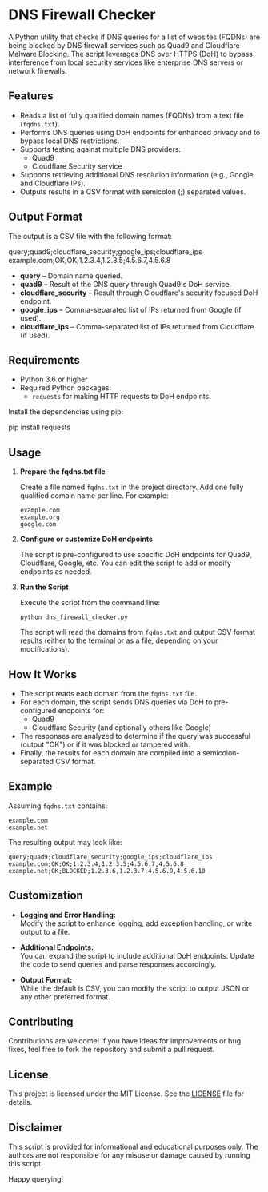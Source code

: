 # DNS Firewall Checker

A Python utility that checks if DNS queries for a list of websites (FQDNs) are being blocked by DNS firewall services such as Quad9 and Cloudflare Malware Blocking. The script leverages DNS over HTTPS (DoH) to bypass interference from local security services like enterprise DNS servers or network firewalls.

## Features

- Reads a list of fully qualified domain names (FQDNs) from a text file (`fqdns.txt`).
- Performs DNS queries using DoH endpoints for enhanced privacy and to bypass local DNS restrictions.
- Supports testing against multiple DNS providers:
  - Quad9
  - Cloudflare Security service
- Supports retrieving additional DNS resolution information (e.g., Google and Cloudflare IPs).
- Outputs results in a CSV format with semicolon (;) separated values.

## Output Format

The output is a CSV file with the following format:

query;quad9;cloudflare_security;google_ips;cloudflare_ips  
example.com;OK;OK;1.2.3.4,1.2.3.5;4.5.6.7,4.5.6.8

- **query** – Domain name queried.
- **quad9** – Result of the DNS query through Quad9's DoH service.
- **cloudflare_security** – Result through Cloudflare's security focused DoH endpoint.
- **google_ips** – Comma-separated list of IPs returned from Google (if used).
- **cloudflare_ips** – Comma-separated list of IPs returned from Cloudflare (if used).

## Requirements

- Python 3.6 or higher
- Required Python packages:
  - `requests` for making HTTP requests to DoH endpoints.

Install the dependencies using pip:

  pip install requests

## Usage

1. **Prepare the fqdns.txt file**

   Create a file named `fqdns.txt` in the project directory. Add one fully qualified domain name per line. For example:

       example.com
       example.org
       google.com

2. **Configure or customize DoH endpoints**

   The script is pre-configured to use specific DoH endpoints for Quad9, Cloudflare, Google, etc. You can edit the script to add or modify endpoints as needed.

3. **Run the Script**

   Execute the script from the command line:

       python dns_firewall_checker.py

   The script will read the domains from `fqdns.txt` and output CSV format results (either to the terminal or as a file, depending on your modifications).

## How It Works

- The script reads each domain from the `fqdns.txt` file.
- For each domain, the script sends DNS queries via DoH to pre-configured endpoints for:
  - Quad9
  - Cloudflare Security (and optionally others like Google)
- The responses are analyzed to determine if the query was successful (output "OK") or if it was blocked or tampered with.
- Finally, the results for each domain are compiled into a semicolon-separated CSV format.

## Example

Assuming `fqdns.txt` contains:

    example.com
    example.net

The resulting output may look like:

    query;quad9;cloudflare_security;google_ips;cloudflare_ips
    example.com;OK;OK;1.2.3.4,1.2.3.5;4.5.6.7,4.5.6.8
    example.net;OK;BLOCKED;1.2.3.6,1.2.3.7;4.5.6.9,4.5.6.10

## Customization

- **Logging and Error Handling:**  
  Modify the script to enhance logging, add exception handling, or write output to a file.
  
- **Additional Endpoints:**  
  You can expand the script to include additional DoH endpoints. Update the code to send queries and parse responses accordingly.

- **Output Format:**  
  While the default is CSV, you can modify the script to output JSON or any other preferred format.

## Contributing

Contributions are welcome! If you have ideas for improvements or bug fixes, feel free to fork the repository and submit a pull request.

## License

This project is licensed under the MIT License. See the [LICENSE](LICENSE) file for details.

## Disclaimer

This script is provided for informational and educational purposes only. The authors are not responsible for any misuse or damage caused by running this script.

Happy querying!

